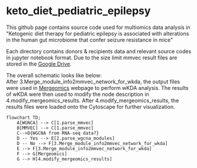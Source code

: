 # keto_diet_pediatric_epilepsy

This github page contains source code used for multiomics data analysis in <br>
"Ketogenic diet therapy for pediatric epilepsy 
is associated with alterations in the human gut microbiome 
that confer seizure resistance in mice"

Each directory contains donors & recipients data and relevant source codes in jupyter notebook format. Due to the size limit mmvec result files are stored in the [Google Drive](https://drive.google.com/drive/folders/1Z8sWRNHAHaUCh3hYm9MvkVGY32F4IZ1w?usp=sharing).

The overall schematic looks like below:<br>
After 3.Merge_module_info2mmvec_network_for_wkda, the output files were used in [Mergeomics](http://mergeomics.research.idre.ucla.edu/) webpage to perform wKDA analysis.
The results of wKDA were then used to modify the node description in 4.modify_mergeomics_results. 
After 4.modify_mergeomics_results, the results files were loaded onto the Cytoscape for further visualization.



```mermaid
flowchart TD;
	A[WGNCA] --> C[1.parse_mmvec]
	B[MMVEC] --> C[1.parse_mmvec]
	C-->D{WGCNA from RNA-seq data?}
	D -- Yes --> E[2.parse_wgcna_modules]
	D -- No --> F[3.Merge_module_info2mmvec_network_for_wkda]
	E --> F[3.Merge_module_info2mmvec_network_for_wkda]
	F --> G[Mergeomics]
	G --> H[4.modify_mergeomics_results]
```


